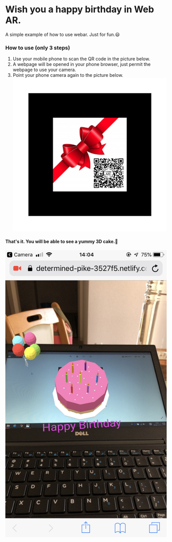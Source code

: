 # Wish you a happy birthday in Web AR.
A simple example of how to use webar. Just for fun.:smiley:

### How to use (only 3 steps)

1. Use your mobile phone to scan the QR code in the picture below.
2. A webpage will be opened in your phone browser, just permit the webpage to use your camera.
3. Point your phone camera again to the picture below.
![Marker](https://github.com/bestoak/happy-birthday-webar/blob/master/images/marker.png)

#### That's it. You will be able to see a yummy 3D cake.:birthday:
![Marker](https://github.com/bestoak/happy-birthday-webar/blob/master/images/cake.png)
